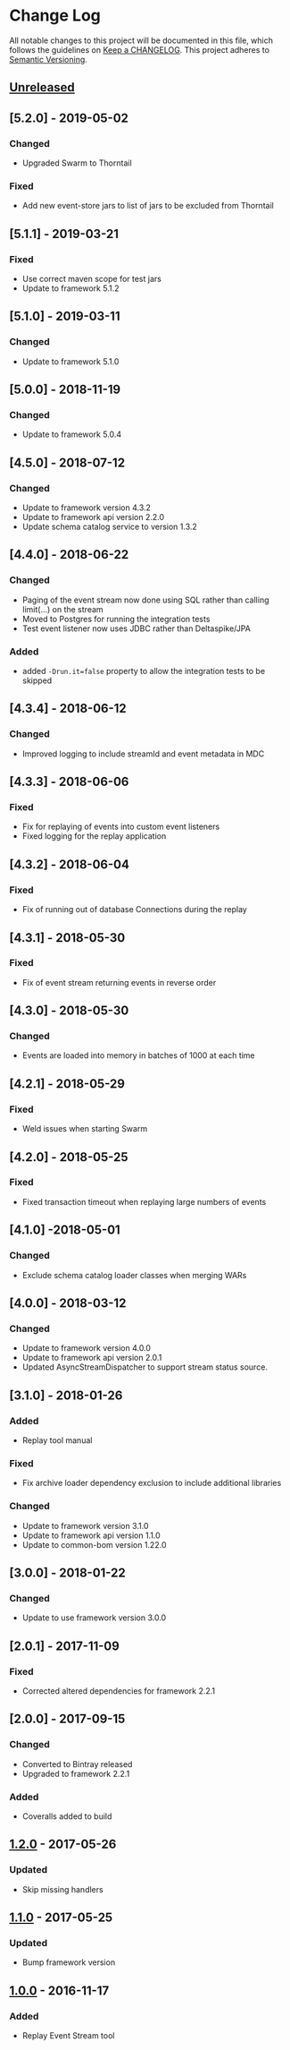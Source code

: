 # Change Log
All notable changes to this project will be documented in this file, which follows the guidelines
on [Keep a CHANGELOG](http://keepachangelog.com/). This project adheres to
[Semantic Versioning](http://semver.org/).

## [Unreleased]
## [5.2.0] - 2019-05-02
### Changed
- Upgraded Swarm to Thorntail
### Fixed 
- Add new event-store jars to list of jars to be excluded from Thorntail

## [5.1.1] - 2019-03-21
### Fixed
- Use correct maven scope for test jars
- Update to framework 5.1.2

## [5.1.0] - 2019-03-11
### Changed
- Update to framework 5.1.0

## [5.0.0] - 2018-11-19
### Changed
- Update to framework 5.0.4

## [4.5.0] - 2018-07-12
### Changed
- Update to framework version 4.3.2
- Update to framework api version 2.2.0
- Update schema catalog service to version 1.3.2

## [4.4.0] - 2018-06-22
### Changed
- Paging of the event stream now done using SQL rather than calling limit(...) on the stream
- Moved to Postgres for running the integration tests
- Test event listener now uses JDBC rather than Deltaspike/JPA

### Added
- added ```-Drun.it=false``` property to allow the integration tests to be skipped 

## [4.3.4] - 2018-06-12
### Changed
- Improved logging to include streamId and event metadata in MDC

## [4.3.3] - 2018-06-06
### Fixed
- Fix for replaying of events into custom event listeners
- Fixed logging for the replay application

## [4.3.2] - 2018-06-04
### Fixed
- Fix of running out of database Connections during the replay

## [4.3.1] - 2018-05-30

### Fixed
- Fix of event stream returning events in reverse order

## [4.3.0] - 2018-05-30

### Changed
- Events are loaded into memory in batches of 1000 at each time

## [4.2.1] - 2018-05-29

### Fixed
- Weld issues when starting Swarm

## [4.2.0] - 2018-05-25

### Fixed
- Fixed transaction timeout when replaying large numbers of events

## [4.1.0] -2018-05-01

### Changed
- Exclude schema catalog loader classes when merging WARs

## [4.0.0] - 2018-03-12

### Changed
- Update to framework version 4.0.0
- Update to framework api version 2.0.1
- Updated AsyncStreamDispatcher to support stream status source.

## [3.1.0] - 2018-01-26

### Added
- Replay tool manual

### Fixed
- Fix archive loader dependency exclusion to include additional libraries

### Changed
- Update to framework version 3.1.0
- Update to framework api version 1.1.0
- Update to common-bom version 1.22.0

## [3.0.0] - 2018-01-22

### Changed
- Update to use framework version 3.0.0

## [2.0.1] - 2017-11-09

### Fixed
- Corrected altered dependencies for framework 2.2.1

## [2.0.0] - 2017-09-15

### Changed
- Converted to Bintray released
- Upgraded to framework 2.2.1

### Added
- Coveralls added to build

## [1.2.0] - 2017-05-26

### Updated
- Skip missing handlers

## [1.1.0] - 2017-05-25

### Updated
- Bump framework version

## [1.0.0] - 2016-11-17

### Added
- Replay Event Stream tool

[Unreleased]: https://github.com/CJSCommonPlatform/framework-tools/compare/release-1.2.0...HEAD
[1.2.0]: https://github.com/CJSCommonPlatform/framework-tools/compare/release-1.1.0...release-1.2.0
[1.1.0]: https://github.com/CJSCommonPlatform/framework-tools/compare/release-1.0.0...release-1.1.0
[1.0.0]: https://github.com/CJSCommonPlatform/framework-tools/commits/release-1.0.0


